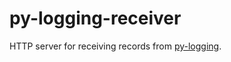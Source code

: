 # py-logging-receiver
HTTP server for receiving records from [py-logging][1].

[1]: https://github.com/jose-pleonasm/py-logging
